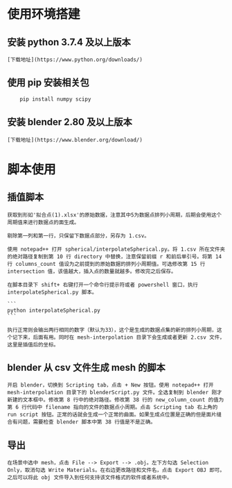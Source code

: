 # 使用环境搭建

## 安装 python 3.7.4 及以上版本

    [下载地址](https://www.python.org/downloads/)

## 使用 pip 安装相关包

```
    pip install numpy scipy
```

## 安装 blender 2.80 及以上版本

    [下载地址](https://www.blender.org/download/)

# 脚本使用

## 插值脚本

    获取到形如'拟合点(1).xlsx'的原始数据，注意其中5为数据点排列小周期，后期会使用这个周期值来进行数据点的面生成。

    剔除第一列和第一行，只保留下数据点部分，另存为 1.csv。

    使用 notepad++ 打开 spherical/interpolateSpherical.py。将 1.csv 所在文件夹的绝对路径复制到第 10 行 directory 中替换，注意保留前缀 r 和前后单引号。将第 14 行 columns_count 值设为之前提到的原始数据的排列小周期值。可选修改第 15 行 intersection 值，该值越大，插入点的数量就越多。修改完之后保存。

    在脚本目录下 shift+ 右键打开一个命令行提示符或者 powershell 窗口，执行 interpolateSpherical.py 脚本。

    ```
    python interpolateSpherical.py
    ```

    执行正常则会输出两行相同的数字（默认为33），这个是生成的数据点集的新的排列小周期，这个记下来，后面有用。同时在 mesh-interpolation 目录下会生成或者更新 2.csv 文件，这里是插值后的坐标。

## blender 从 csv 文件生成 mesh 的脚本

    开启 blender，切换到 Scripting tab，点击 + New 按钮。使用 notepad++ 打开 mesh-interpolation 目录下的 blenderScript.py 文件。全选复制到 blender 刚才新建的文本框中。修改第 8 行中的绝对路径。修改第 38 行的 new_column_count 的值为第 6 行代码中 filename 指向的文件的数据点小周期。点击 Scripting tab 右上角的 run script 按钮。正常的话就会生成一个正常的曲面。如果生成点位置是正确的但是面片缝合有问题，需要检查 blender 脚本中第 38 行值是不是正确。

## 导出

    在场景中选中 mesh，点击 File --> Export --> .obj。左下方勾选 Selection Only，取消勾选 Write Materials。在右边更改路径和文件名，点击 Export OBJ 即可。之后可以将此 obj 文件导入到任何支持该文件格式的软件或者系统中。
